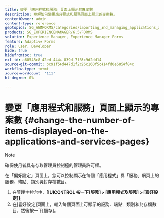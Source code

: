 ```yaml
---
title: 變更「應用程式和服務」頁面上顯示的專案數
description: 瞭解如何變更應用程式和服務頁面上顯示的專案數。
contentOwner: admin
content-type: reference
geptopics: SG_AEMFORMS/categories/importing_and_managing_applications_and_archives
products: SG_EXPERIENCEMANAGER/6.5/FORMS
solution: Experience Manager, Experience Manager Forms
feature: Adaptive Forms
role: User, Developer
hide: true
hidefromtoc: true
exl-id: a60548c8-42ed-4444-839d-7f33c9d2dd14
source-git-commit: bc91f56d447d1f2c26c160f5c414fd0e6054f84c
workflow-type: tm+mt
source-wordcount: '111'
ht-degree: 0%

---
```


# 變更「應用程式和服務」頁面上顯示的專案數 {#change-the-number-of-items-displayed-on-the-applications-and-services-pages}

>[!NOTE]
> 
> 確保使用者具有存取管理員控制檯的管理員許可權。

在「偏好設定」頁面上，您可以控制顯示在每個「應用程式」與「服務」網頁上的服務、端點、類別與封存檔數目。

1. 在管理主控台中，**[!UICONTROL 按一下[服務] > [應用程式及服務] > [喜好設定]]**。
1. 在[喜好設定]頁面上，輸入每個頁面上可顯示的服務、端點、類別和封存檔數目，然後按一下[儲存]。**&#x200B;**
